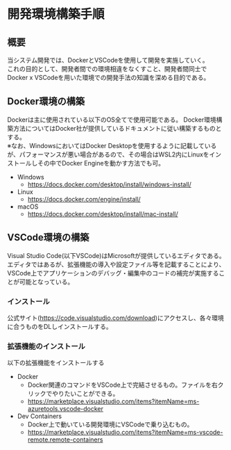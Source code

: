 # 開発環境構築手順
## 概要
当システム開発では、DockerとVSCodeを使用して開発を実施していく。  
これの目的として、開発者間での環境相違をなくすこと、開発者間同士でDocker x VSCodeを用いた環境での開発手法の知識を深める目的である。

## Docker環境の構築
Dockerは主に使用されている以下のOS全てで使用可能である。
Docker環境構築方法についてはDocker社が提供しているドキュメントに従い構築するものとする。  
※なお、WindowsにおいてはDocker Desktopを使用するように記載しているが、パフォーマンスが悪い場合があるので、その場合はWSL2内にLinuxをインストールしその中でDocker Engineを動かす方法でも可。  
* Windows
  * https://docs.docker.com/desktop/install/windows-install/
* Linux
  * https://docs.docker.com/engine/install/
* macOS
  * https://docs.docker.com/desktop/install/mac-install/

## VSCode環境の構築
Visual Studio Code(以下VSCode)はMicrosoftが提供しているエディタである。  
エディタではあるが、拡張機能の導入や設定ファイル等を記載することにより、VSCode上でアプリケーションのデバッグ・編集中のコードの補完が実施することが可能となっている。  
### インストール
公式サイト(https://code.visualstudio.com/download)にアクセスし、各々環境に合うものをDLしインストールする。

### 拡張機能のインストール
以下の拡張機能をインストールする
* Docker
  * Docker関連のコマンドをVSCode上で完結させるもの。ファイルを右クリックでやりたいことができる。
  * https://marketplace.visualstudio.com/items?itemName=ms-azuretools.vscode-docker
* Dev Containers
  * Docker上で動いている開発環境にVSCodeで乗り込むもの。
  * https://marketplace.visualstudio.com/items?itemName=ms-vscode-remote.remote-containers